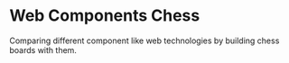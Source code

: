 # Web Components Chess

Comparing different component like web technologies by building chess boards with them.

